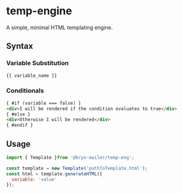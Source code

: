 # temp-engine
A simple, minimal HTML templating engine.

## Syntax
### Variable Substitution
```html
{{ variable_name }}
```

### Conditionals
```html
{ #if (variable === false) }
<div>I will be rendered if the condition evaluates to true</div>
{ #else }
<div>Otherwise I will be rendered</div>
{ #endif }
```

## Usage
```javascript
import { Template }from '@bryn-mailer/temp-eng';

const template = new Template('pathToTemplate.html');
const html = template.generateHTML({
  variable: 'value'
});
```
